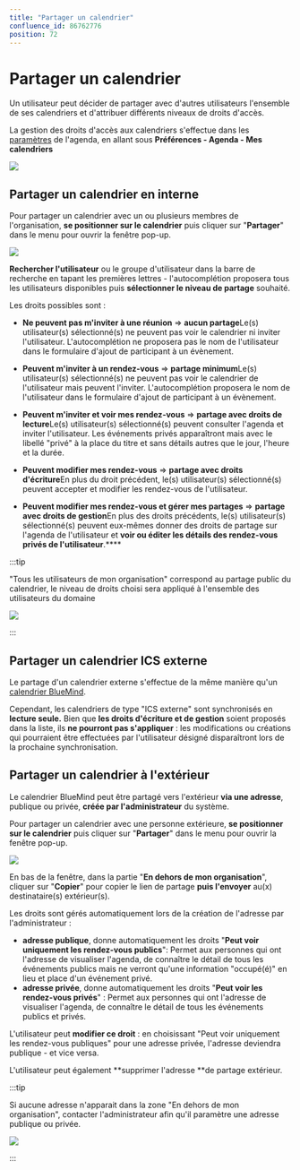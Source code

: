 ```yaml
---
title: "Partager un calendrier"
confluence_id: 86762776
position: 72
---
```

# Partager un calendrier


Un utilisateur peut décider de partager avec d'autres utilisateurs l'ensemble de ses calendriers et d'attribuer différents niveaux de droits d'accès.


La gestion des droits d'accès aux calendriers s'effectue dans les [paramètres](/STAGING/Guide_de_l_utilisateur_4.7/Paramétrer_le_compte_utilisateur/) de l'agenda, en allant sous **Préférences - Agenda - Mes calendriers**


![](../../../attachments/86762776/86762785.png)


## Partager un calendrier en interne

Pour partager un calendrier avec un ou plusieurs membres de l'organisation, **se positionner sur le calendrier** puis cliquer sur "**Partager**" dans le menu pour ouvrir la fenêtre pop-up.


![](../../../attachments/86762776/86762784.png)

**Rechercher l'utilisateur** ou le groupe d'utilisateur dans la barre de recherche en tapant les premières lettres - l'autocomplétion proposera tous les utilisateurs disponibles puis **sélectionner le niveau de partage** souhaité.

Les droits possibles sont :

- **Ne peuvent pas m'inviter à une réunion** => **aucun partage**Le(s) utilisateur(s) sélectionné(s) ne peuvent pas voir le calendrier ni inviter l'utilisateur. L'autocomplétion ne proposera pas le nom de l'utilisateur dans le formulaire d'ajout de participant à un évènement.
- **Peuvent m'inviter à un rendez-vous** => **partage minimum**Le(s) utilisateur(s) sélectionné(s) ne peuvent pas voir le calendrier de l'utilisateur mais peuvent l'inviter. L'autocomplétion proposera le nom de l'utilisateur dans le formulaire d'ajout de participant à un évènement.
- **Peuvent m'inviter et voir mes rendez-vous** => **partage avec droits de lecture**Le(s) utilisateur(s) sélectionné(s) peuvent consulter l'agenda et inviter l'utilisateur. Les événements privés apparaîtront mais avec le libellé "privé" à la place du titre et sans détails autres que le jour, l'heure et la durée.

- **Peuvent modifier mes rendez-vous** => **partage avec droits d'écriture**En plus du droit précédent, le(s) utilisateur(s) sélectionné(s) peuvent accepter et modifier les rendez-vous de l'utilisateur.

- **Peuvent modifier mes rendez-vous et gérer mes partages** => **partage avec droits de gestion**En plus des droits précédents, le(s) utilisateur(s) sélectionné(s) peuvent eux-mêmes donner des droits de partage sur l'agenda de l'utilisateur et **voir ou éditer les détails des rendez-vous privés de l'utilisateur**.****


:::tip

"Tous les utilisateurs de mon organisation" correspond au partage public du calendrier, le niveau de droits choisi sera appliqué à l'ensemble des utilisateurs du domaine

![](../../../attachments/86762776/86762778.png)

:::

## Partager un calendrier ICS externe

Le partage d'un calendrier externe s'effectue de la même manière qu'un [calendrier BlueMind](#Partageruncalendrier-partageinterne).

Cependant, les calendriers de type "ICS externe" sont synchronisés en **lecture seule.** Bien que **les droits d'écriture et de gestion** soient proposés dans la liste, ils **ne pourront pas s'appliquer** : les modifications ou créations qui pourraient être effectuées par l'utilisateur désigné disparaîtront lors de la prochaine synchronisation.


## Partager un calendrier à l'extérieur

Le calendrier BlueMind peut être partagé vers l'extérieur **via une adresse**, publique ou privée, **créée par l'administrateur** du système.


Pour partager un calendrier avec une personne extérieure, **se positionner sur le calendrier** puis cliquer sur "**Partager**" dans le menu pour ouvrir la fenêtre pop-up.


![](../../../attachments/86762776/86762783.png)

En bas de la fenêtre, dans la partie "**En dehors de mon organisation**", cliquer sur "**Copier**" pour copier le lien de partage **puis l'envoyer** au(x) destinataire(s) extérieur(s).


Les droits sont gérés automatiquement lors de la création de l'adresse par l'administrateur :

- **adresse publique**, donne automatiquement les droits "**Peut voir uniquement les rendez-vous publics**": Permet aux personnes qui ont l'adresse de visualiser l'agenda, de connaître le détail de tous les événements publics mais ne verront qu'une information "occupé(é)" en lieu et place d'un événement privé.
- **adresse privée**, donne automatiquement les droits "**Peut voir les rendez-vous privés**" : Permet aux personnes qui ont l'adresse de visualiser l'agenda, de connaître le détail de tous les événements publics et privés.


L'utilisateur peut **modifier ce droit** : en choisissant "Peut voir uniquement les rendez-vous publiques" pour une adresse privée, l'adresse deviendra publique - et vice versa.

L'utilisateur peut également **supprimer l'adresse **de partage extérieur.


:::tip

Si aucune adresse n'apparait dans la zone "En dehors de mon organisation", contacter l'administrateur afin qu'il paramètre une adresse publique ou privée.

![](../../../attachments/86762776/86762779.png)

:::

